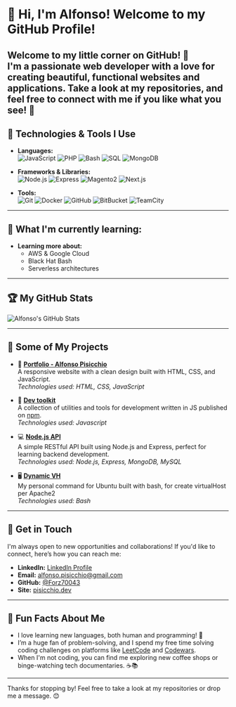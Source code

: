 # 👋 Hi, I'm Alfonso! Welcome to my GitHub Profile!

Welcome to my little corner on GitHub! 🌟  
I'm a passionate web developer with a love for creating beautiful, functional websites and applications. Take a look at my repositories, and feel free to connect with me if you like what you see! 🚀
---

## 🔧 Technologies & Tools I Use

- **Languages:**  
  ![JavaScript](https://img.shields.io/badge/-JavaScript-F7DF1E?style=flat&logo=javascript&logoColor=black)     ![PHP](https://img.shields.io/badge/-PHP-4065fa?style=flat&logo=php&logoColor=white)     ![Bash](https://img.shields.io/badge/-Bash-02050d?style=flat&logo=GNU-Bash&logoColor=white)     ![SQL](https://img.shields.io/badge/-MySQL-ef0202?style=flat&logo=MySql&logoColor=white)     ![MongoDB](https://img.shields.io/badge/-MongoDB-069324?style=flat&logo=MongoDB&logoColor=white)   

- **Frameworks & Libraries:**   
  ![Node.js](https://img.shields.io/badge/-Node.js-339933?style=flat&logo=node.js&logoColor=white)    ![Express](https://img.shields.io/badge/-Express-000000?style=flat&logo=express&logoColor=white)    ![Magento2](https://img.shields.io/badge/-Magento2-f68308?style=flat&logo=Magento2&logoColor=black)    ![Next.js](https://img.shields.io/badge/-next.js-black?logo=next.js)

- **Tools:**  
  ![Git](https://img.shields.io/badge/-Git-F05032?style=flat&logo=git&logoColor=white)    ![Docker](https://img.shields.io/badge/-Docker-007ACC?style=flat&logo=docker&logoColor=white)     ![GitHub](https://img.shields.io/badge/-GitHub-181717?style=flat&logo=github&logoColor=white)      ![BitBucket](https://img.shields.io/badge/-BitBucket-f23aec?style=flat&logo=bitBucket&logoColor=white)      ![TeamCity](https://img.shields.io/badge/-TeamCity-660563?style=flat&logo=teamcity&logoColor=white)    

---

## 🌱 What I'm currently learning:

- **Learning more about:**  
  - AWS & Google Cloud
  - Black Hat Bash
  - Serverless architectures

---

## 🏆 My GitHub Stats

![Alfonso's GitHub Stats](https://github-readme-stats.vercel.app/api?username=Forz70043&show_icons=true&hide_title=true&count_private=true&hide=prs&theme=radical)

---

## 📂 Some of My Projects

- 🚀 **[Portfolio - Alfonso Pisicchio](https://pisicchio.dev)**  
  A responsive website with a clean design built with HTML, CSS, and JavaScript.  
  _Technologies used: HTML, CSS, JavaScript_

- 🧰 **[Dev toolkit](https://github.com/Forz70043/dev-toolkit)**  
  A collection of utilities and tools for development written in JS published on [npm](https://www.npmjs.com/package/@forz/dev-toolkit).  
  _Technologies used: Javascript_

- 💻 **[Node.js API](https://github.com/Forz70043/node-api)**  
  A simple RESTful API built using Node.js and Express, perfect for learning backend development.  
  _Technologies used: Node.js, Express, MongoDB, MySQL_

- 🖥 **[Dynamic VH](https://github.com/Forz70043/dynamicVH)**  
  My personal command for Ubuntu built with bash, for create virtualHost per Apache2  
  _Technologies used: Bash_

---

## 💬 Get in Touch

I'm always open to new opportunities and collaborations! If you'd like to connect, here’s how you can reach me:

- **LinkedIn:** [LinkedIn Profile](https://www.linkedin.com/in/alfonsopisicchio/)  
- **Email:** [alfonso.pisicchio@gmail.com](mailto:alfonso.pisicchio@gmail.com)  
- **GitHub:** [@Forz70043](https://github.com/Forz70043)
- **Site:** [pisicchio.dev](https://pisicchio.dev)

---

## 📖 Fun Facts About Me

- I love learning new languages, both human and programming! 💬  
- I’m a huge fan of problem-solving, and I spend my free time solving coding challenges on platforms like [LeetCode](https://leetcode.com/) and [Codewars](https://www.codewars.com/).  
- When I'm not coding, you can find me exploring new coffee shops or binge-watching tech documentaries. ☕📚

---

Thanks for stopping by! Feel free to take a look at my repositories or drop me a message. 😊  
